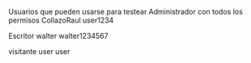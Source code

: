 Usuarios que pueden usarse para testear
Administrador con todos los permisos
CollazoRaul
user1234

Escritor
walter
walter1234567

visitante
user
user
